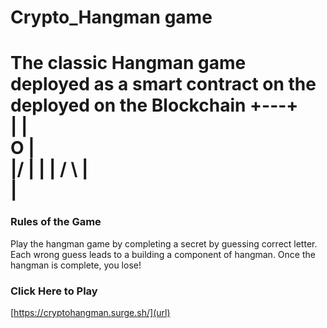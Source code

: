# Crypto_Hangman game
The classic Hangman game deployed as a smart contract on the deployed on the Blockchain
  +---+   
  |   |   
  O   |   
 \|/  |
  |   |
 / \  |   
      |   
=========

### Rules of the Game
Play the hangman game by completing a secret by guessing correct letter.
Each wrong guess leads to a building a component of hangman. 
Once the hangman is complete, you lose!

### Click Here to Play
[https://cryptohangman.surge.sh/](url)
